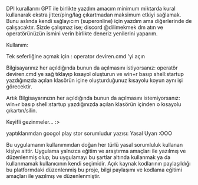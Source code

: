 DPI kurallarını GPT ile birlikte yazdım amacım minimum miktarda kural kullanarak ekstra jitter/ping/lag çıkartmadan maksimum etkiyi sağlamak.
Bunu aslında kendi sağlayıcım (superonline) için yazdım ama diğerlerinde de çalışacaktır.
Sizde çalışmaz ise; discord @dilimekmek dm atın ve operatörünüzün ismini verin birlikte deneriz yenilerini yaparım.



Kullanım:

Tek seferliğine açmak için :
operator deviren.cmd 'yi açın

Bilgisayarınız her açıldığında bunun da açılmasını istiyorsanız: operatör deviren.cmd ye sağ tıklayıp kısayol oluşturun ve win+r basıp shell:startup yazdığınızda açılan klasörün içine oluşturduğunuz kısayolu koyun aynı işi görecektir.


Artık Bilgisayarınızın her açıldığında bunun da açılmasını istemiyorsanız: win+r basıp shell:startup yazdığınızda açılan klasörün içinden o kısayolu çıkartın/silin.




Keyifli gezinmeler... 
:>

yaptıklarımdan googol play stor sorumludur yazısı:
Yasal Uyarı :OOO

Bu uygulamanın kullanımından doğan her türlü yasal sorumluluk kullanan kişiye aittir. Uygulama yalnızca eğitim ve araştırma amaçları ile yazılmış ve düzenlenmiş olup; bu uygulamayı bu şartlar altında kullanmak ya da kullanmamak kullanıcının kendi seçimidir. Açık kaynak kodlarının paylaşıldığı bu platformdaki düzenlenmiş bu proje, bilgi paylaşımı ve kodlama eğitimi amaçları ile yazılmış ve düzenlenmiştir.